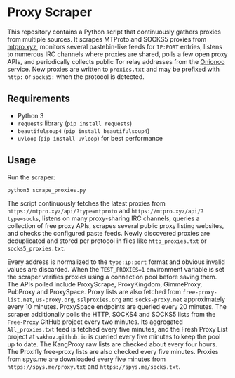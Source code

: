 # Proxy Scraper

This repository contains a Python script that continuously gathers proxies from multiple sources. It scrapes MTProto and SOCKS5 proxies from [mtpro.xyz](https://mtpro.xyz), monitors several pastebin-like feeds for `IP:PORT` entries, listens to numerous IRC channels where proxies are shared, polls a few open proxy APIs, and periodically collects public Tor relay addresses from the [Onionoo](https://onionoo.torproject.org) service. New proxies are written to `proxies.txt` and may be prefixed with `http:` or `socks5:` when the protocol is detected.

## Requirements
- Python 3
- `requests` library (`pip install requests`)
- `beautifulsoup4` (`pip install beautifulsoup4`)
- `uvloop` (`pip install uvloop`) for best performance

## Usage
Run the scraper:

```bash
python3 scrape_proxies.py
```

The script continuously fetches the latest proxies from `https://mtpro.xyz/api/?type=mtproto` and `https://mtpro.xyz/api/?type=socks`, listens on many proxy-sharing IRC channels, queries a collection of free proxy APIs, scrapes several public proxy listing websites, and checks the configured paste feeds. Newly discovered proxies are deduplicated and stored per protocol in files like `http_proxies.txt` or `socks5_proxies.txt`.

Every address is normalized to the `type:ip:port` format and obvious invalid values are discarded.  When the `TEST_PROXIES=1` environment variable is set the scraper verifies proxies using a connection pool before saving them.
The APIs polled include ProxyScrape, ProxyKingdom, GimmeProxy, PubProxy and ProxySpace. Proxy lists are also fetched from `free-proxy-list.net`, `us-proxy.org`, `sslproxies.org` and `socks-proxy.net` approximately every 10 minutes. ProxySpace endpoints are queried every 20 minutes.
The scraper additionally polls the HTTP, SOCKS4 and SOCKS5 lists from the `Free-Proxy` GitHub project every two minutes. Its aggregated `All_proxies.txt` feed is fetched every five minutes, and the Fresh Proxy List project at `vakhov.github.io` is queried every five minutes to keep the pool up to date. The KangProxy raw lists are checked about every four hours.
The Proxifly free-proxy lists are also checked every five minutes.
Proxies from spys.me are downloaded every five minutes from `https://spys.me/proxy.txt` and `https://spys.me/socks.txt`.
